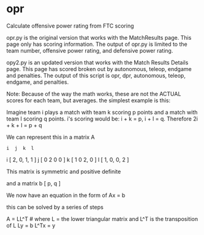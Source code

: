 # opr
Calculate offensive power rating from FTC scoring

opr.py is the original version that works with the MatchResults page.  This page only has scoring information.  The output of opr.py is limited to the team number, offensive power rating, and defensive power rating.

opy2.py is an updated version that works with the Match Results Details page.  This page has scored broken out by autonomous, teleop, endgame and penalties.  The output of this script is opr, dpr, autonomous, teleop, endgame, and penalties.  

Note:  Because of the way the math works, these are not the ACTUAL scores for each team, but averages.
the simplest example is this:  

Imagine team i plays a match with team k scoring p points and a match with team l scoring q points.  i's scoring would be:
i + k = p, i + l = q.  Therefore 2i + k + l = p + q

We can represent this in a matrix A

    i  j  k  l 
i [ 2, 0, 1, 1 ]
j [ 0  2  0  0 ]
k [ 1  0  2, 0 ]
l [ 1, 0, 0, 2 ]

This matrix is symmetric and positive definite

and a matrix b
[ p, q ]

We now have an equation in the form of 
Ax = b

this can be solved by a series of steps

A = LL^T # where L = the lower triangular matrix and L^T is the transposition of L
Ly = b
L^Tx = y


